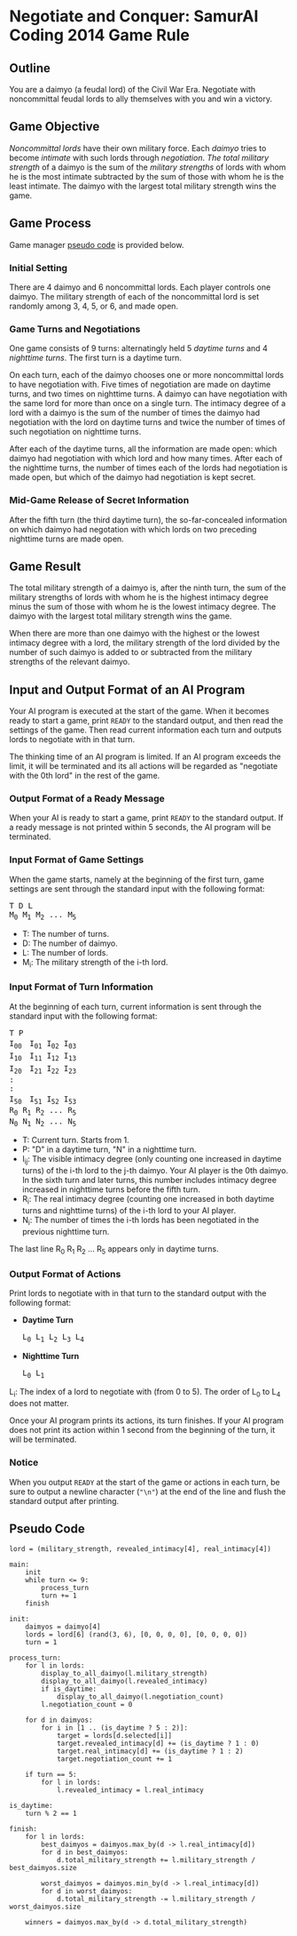 # Negotiate and Conquer: SamurAI Coding 2014 Game Rule

## Outline

You are a daimyo (a feudal lord) of the Civil War Era.
Negotiate with noncommittal feudal lords to ally themselves with you and win a victory.

## Game Objective

_Noncommittal lords_ have their own military force.
Each _daimyo_ tries to become _intimate_ with such lords through _negotiation_.
_The total military strength_ of a daimyo is the sum of the _military strengths_ of lords with whom he is the most intimate subtracted by the sum of those with whom he is the least intimate.
The daimyo with the largest total military strength wins the game.

## Game Process

Game manager [pseudo code](#PseudoCode) is provided below.

### Initial Setting

There are 4 daimyo and 6 noncommittal lords.
Each player controls one daimyo.
The military strength of each of the noncommittal lord is set randomly among  3, 4, 5, or 6, and made open.

### Game Turns and Negotiations

One game consists of 9 turns: alternatingly held 5 _daytime turns_ and 4 _nighttime turns_.
The first turn is a daytime turn.

On each turn, each of the daimyo chooses one or more noncommittal lords to have negotiation with.
Five times of negotiation are made on daytime turns, and two times on nighttime turns.
A daimyo can have negotiation with the same lord for more than once on a single turn.
The intimacy degree of a lord with a daimyo is the sum of the number of times the daimyo had negotiation with the lord on daytime turns and twice the number of times of such negotiation on nighttime turns.

After each of the daytime turns, all the information are made open: which daimyo had negotiation with which lord and how many times.
After each of the nighttime turns, the number of times each of the lords had negotiation is made open, but which of the daimyo had negotiation is kept secret.

### Mid-Game Release of Secret Information

After the fifth turn (the third daytime turn), the so-far-concealed information on which daimyo had negotation with which lords on two preceding nighttime turns are made open.

## Game Result

The total military strength of a daimyo is, after the ninth turn, the sum of the military strengths of lords with whom he is the highest intimacy degree minus the sum of those with whom he is the lowest intimacy degree.
The daimyo with the largest total military strength wins the game.

When there are more than one daimyo with the highest or the lowest intimacy degree with a lord, the military strength of the lord divided by the number of such daimyo is added to or subtracted from the military strengths of the relevant daimyo.

## Input and Output Format of an AI Program

Your AI program is executed at the start of the game.
When it becomes ready to start a game, print `READY` to the standard output, and then read the settings of the game.
Then read current information each turn and outputs lords to negotiate with in that turn.

The thinking time of an AI program is limited.
If an AI program exceeds the limit, it will be terminated and its all actions will be regarded as "negotiate with the 0th lord" in the rest of the game.

### Output Format of a Ready Message

When your AI is ready to start a game, print `READY` to the standard output.
If a ready message is not printed within 5 seconds, the AI program will be terminated.

### Input Format of Game Settings

When the game starts, namely at the beginning of the first turn, game settings are sent through the standard input with the following format:

<pre>
T D L
M<sub>0</sub> M<sub>1</sub> M<sub>2</sub> ... M<sub>5</sub>
</pre>

* T: The number of turns.
* D: The number of daimyo.
* L: The number of lords.
* M<sub>i</sub>: The military strength of the i-th lord.

### Input Format of Turn Information

At the beginning of each turn, current information is sent through the standard input with the following format:

<pre>
T P
I<sub>00</sub>　I<sub>01</sub> I<sub>02</sub> I<sub>03</sub>
I<sub>10</sub>　I<sub>11</sub> I<sub>12</sub> I<sub>13</sub>
I<sub>20</sub>　I<sub>21</sub> I<sub>22</sub> I<sub>23</sub>
:
:
I<sub>50</sub>　I<sub>51</sub> I<sub>52</sub> I<sub>53</sub>
R<sub>0</sub> R<sub>1</sub> R<sub>2</sub> ... R<sub>5</sub>
N<sub>0</sub> N<sub>1</sub> N<sub>2</sub> ... N<sub>5</sub>
</pre>

* T: Current turn. Starts from 1.
* P: "D" in a daytime turn, "N" in a nighttime turn.
* I<sub>ij</sub>: The visible intimacy degree (only counting one increased in daytime turns) of the i-th lord to the j-th daimyo. Your AI player is the 0th daimyo. In the sixth turn and later turns, this number includes intimacy degree increased in nighttime turns before the fifth turn.
* R<sub>i</sub>: The real intimacy degree (counting one increased in both daytime turns and nighttime turns) of the i-th lord to your AI player.
* N<sub>i</sub>: The number of times the i-th lords has been negotiated in the previous nighttime turn. 

The last line R<sub>0</sub> R<sub>1</sub> R<sub>2</sub> ... R<sub>5</sub> appears only in daytime turns.

### Output Format of Actions

Print lords to negotiate with in that turn to the standard output with the following format:

* __Daytime Turn__

  <pre>
  L<sub>0</sub> L<sub>1</sub> L<sub>2</sub> L<sub>3</sub> L<sub>4</sub>
  </pre>
  
* __Nighttime Turn__

  <pre>
  L<sub>0</sub> L<sub>1</sub>
  </pre>

L<sub>i</sub>: The index of a lord to negotiate with (from 0 to 5). The order of L<sub>0</sub> to L<sub>4</sub> does not matter.

Once your AI program prints its actions, its turn finishes.
If your AI program does not print its action within 1 second from the beginning of the turn, it will be terminated.

### Notice

When you output `READY` at the start of the game or actions in each turn, be sure to output a newline character (`"\n"`) at the end of the line and flush the standard output after printing.

<a name="PseudoCode"></a>

## Pseudo Code

    lord = (military_strength, revealed_intimacy[4], real_intimacy[4])

    main:
        init
        while turn <= 9:
            process_turn
            turn += 1
        finish

    init:
        daimyos = daimyo[4]
        lords = lord[6] (rand(3, 6), [0, 0, 0, 0], [0, 0, 0, 0])
        turn = 1

    process_turn:
        for l in lords:
            display_to_all_daimyo(l.military_strength)
            display_to_all_daimyo(l.revealed_intimacy)
            if is_daytime:
                display_to_all_daimyo(l.negotiation_count)
            l.negotiation_count = 0

        for d in daimyos:
            for i in [1 .. (is_daytime ? 5 : 2)]:
                target = lords[d.selected[i]]
                target.revealed_intimacy[d] += (is_daytime ? 1 : 0)
                target.real_intimacy[d] += (is_daytime ? 1 : 2)
                target.negotiation_count += 1

        if turn == 5:
            for l in lords:
                l.revealed_intimacy = l.real_intimacy

    is_daytime:
        turn % 2 == 1

    finish:
        for l in lords:
            best_daimyos = daimyos.max_by(d -> l.real_intimacy[d])
            for d in best_daimyos:
                d.total_military_strength += l.military_strength / best_daimyos.size

            worst_daimyos = daimyos.min_by(d -> l.real_intimacy[d])
            for d in worst_daimyos:
                d.total_military_strength -= l.military_strength / worst_daimyos.size

        winners = daimyos.max_by(d -> d.total_military_strength)
